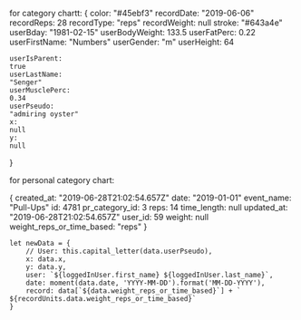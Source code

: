 
for category chartt:
{
    color:
    "#45ebf3"
    recordDate:
    "2019-06-06"
    recordReps:
    28
    recordType:
    "reps"
    recordWeight:
    null
    stroke:
    "#643a4e"
    userBday:
    "1981-02-15"
    userBodyWeight:
    133.5
    userFatPerc:
    0.22
    userFirstName:
    "Numbers"
    userGender:
    "m"
    userHeight:
    64
    
    userIsParent:
    true
    userLastName:
    "Senger"
    userMusclePerc:
    0.34
    userPseudo:
    "admiring oyster"
    x:
    null
    y:
    null

}

for personal category chart:

{
    created_at:
    "2019-06-28T21:02:54.657Z"
    date:
    "2019-01-01"
    event_name:
    "Pull-Ups"
    id:
    4781
    pr_category_id:
    3
    reps:
    14
    time_length:
    null
    updated_at:
    "2019-06-28T21:02:54.657Z"
    user_id:
    59
    weight:
    null
    weight_reps_or_time_based:
    "reps"
}

    let newData = {
        // User: this.capital_letter(data.userPseudo),
        x: data.x,
        y: data.y,
        user: `${loggedInUser.first_name} ${loggedInUser.last_name}`,
        date: moment(data.date, 'YYYY-MM-DD').format('MM-DD-YYYY'),
        record: data[`${data.weight_reps_or_time_based}`] + ` ${recordUnits.data.weight_reps_or_time_based}`
    }
